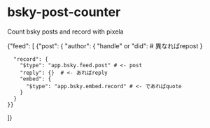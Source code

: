 # bsky-post-counter
Count bsky posts and record with pixela

{"feed": [
    {"post": {
      "author": {
        "handle" or "did": # 異なればrepost
      }

      "record": {
        "$type": "app.bsky.feed.post" # <- post
        "reply": {}  # <- あればreply
        "embed": {
          "$type": "app.bsky.embed.record" # <- であればquote
        }
      }
    }}
]}  